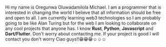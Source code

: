 <!---
- 👋 Hi, I’m @mikky-j
- 👀 I’m interested in ...
- 🌱 I’m currently learning ...
- 💞️ I’m looking to collaborate on ...
- 📫 How to reach me ...
--->

Hi my name is Oregunwa Oluwadamilola Michael. I am a programmer that is interested in changing the world
I believe that all information should be free and open to all.
I am currently learning web3 technologies so I am probably going to be like Alan Turing but for the web
I am looking to collaborate on any cool projects that anyone has.
I know **Rust**, **Python**, **Javascript** and **Dart/Flutter**.
Don't worry about contacting me. If your project is good I will contact you don't worry
Ciao guys!!😁😁😁☺☺☺

<!---
mikky-j/mikky-j is a ✨ special ✨ repository because its `README.md` (this file) appears on your GitHub profile.
You can click the Preview link to take a look at your changes.
--->
